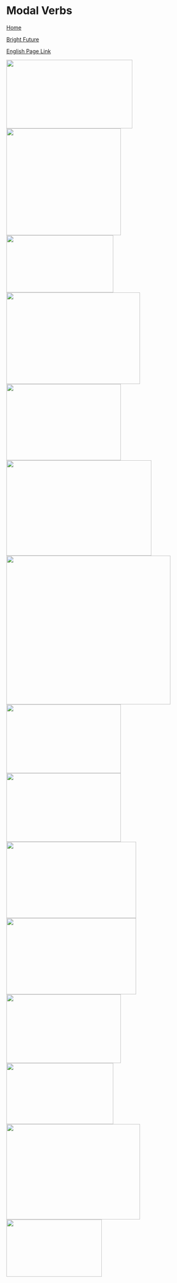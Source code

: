 # Modal Verbs


[Home](all-files-links.md)

[Bright Future](bright-future.md)

[English Page Link](all-english-links.md)


<img src="https://i.ytimg.com/vi/mBfP5UqB8BA/maxresdefault.jpg" width="330" height="180">
<img src="https://i.pinimg.com/originals/a5/5c/8b/a55c8b4482fbcbeced3e20f48ad4ccd6.jpg" width="300" height="280">
<img src="https://i.ytimg.com/vi/rrsshJXlwd0/maxresdefault.jpg" width="280" height="150">
<img src="https://i.ytimg.com/vi/jd5rpsokP-c/maxresdefault.jpg" width="350" height="240">
<img src="https://i.ytimg.com/vi/9sf4UeCq1p0/maxresdefault.jpg" width="300" height="200">

<img src="https://i.ytimg.com/vi/ihUGjJD8dPo/maxresdefault.jpg" width="380" height="250">
<img src="https://www.grammarinhindi.in/wp-content/uploads/2022/12/modal-auxiliary-verbs-in-hindi-definition-rules-and-examples-1024x1024.jpg" width="430" height="390">
<img src="https://image.slidesharecdn.com/modals-201229071942/85/Modals-12-320.jpg" width="300" height="180">
<img src="https://image.slidesharecdn.com/modals-201229071942/85/Modals-10-320.jpg" width="300" height="180">
<img src="https://i.ytimg.com/vi/kCKhoybj54g/mqdefault.jpg" width="340" height="200">
<img src="https://i.ytimg.com/vi/kCKhoybj54g/mqdefault.jpg" width="340" height="200">
<img src="https://image.slidesharecdn.com/modals-201229071942/85/Modals-19-320.jpg" width="300" height="180">
<img src="https://image.slidesharecdn.com/modals-201229071942/85/Modals-20-320.jpg" width="280" height="160">

<img src="https://i.pinimg.com/originals/b7/a9/42/b7a942edfafa7c6a3ffe005b5f8f8d0a.jpg" width="350" height="250">
<img src="https://i.ytimg.com/vi/UZibOK2aigU/hq720.jpg?sqp=-oaymwEhCK4FEIIDSFryq4qpAxMIARUAAAAAGAElAADIQj0AgKJD&rs=AOn4CLDukfmUYn8J6Y4XOcuRQ7APhoANDA" width="250" height="150">